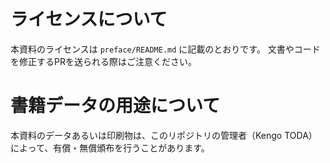 # ライセンスについて

本資料のライセンスは `preface/README.md` に記載のとおりです。
文書やコードを修正するPRを送られる際はご注意ください。

# 書籍データの用途について

本資料のデータあるいは印刷物は、このリポジトリの管理者（Kengo TODA）によって、有償・無償頒布を行うことがあります。
